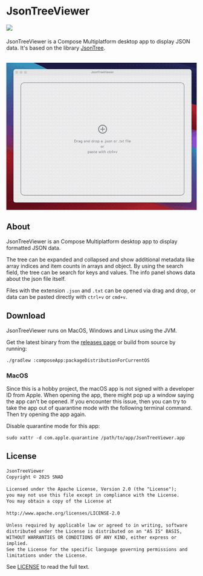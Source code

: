 # JsonTreeViewer

![](https://img.shields.io/badge/Platform-MacOS|Windows|Linux-blue)
<br /><br />
JsonTreeViewer is a Compose Multiplatform desktop app to display JSON data. It's based on the library [JsonTree](https://github.com/snappdevelopment/JsonTree).
<br /><br />

<img src="screenshots/jsonTreeViewerGif.gif" width="1000">

## About

JsonTreeViewer is an Compose Multiplatform desktop app to display formatted JSON data.

The tree can be expanded and collapsed and show additional metadata like array indices and item counts in arrays and object. By using the search field, the tree can be search for keys and values. The info panel shows data about the json file itself.

Files with the extension `.json` and `.txt` can be opened via drag and drop, or data can be pasted directly with `ctrl+v` or `cmd+v`.

## Download

JsonTreeViewer runs on MacOS, Windows and Linux using the JVM.

Get the latest binary from the [releases page](https://github.com/snappdevelopment/JsonTreeViewer/releases) or build from source by running:
```
./gradlew :composeApp:packageDistributionForCurrentOS
```
### MacOS

Since this is a hobby project, the macOS app is not signed with a developer ID from Apple. When opening the app, there might pop up a window saying the app can't be opened. If you encounter this issue, then you can try to take the app out of quarantine mode with the following terminal command. Then try opening the app again.

Disable quarantine mode for this app:
```
sudo xattr -d com.apple.quarantine /path/to/app/JsonTreeViewer.app
```

## License

```
JsonTreeViewer
Copyright © 2025 SNAD

Licensed under the Apache License, Version 2.0 (the "License");
you may not use this file except in compliance with the License.
You may obtain a copy of the License at

http://www.apache.org/licenses/LICENSE-2.0

Unless required by applicable law or agreed to in writing, software
distributed under the License is distributed on an "AS IS" BASIS,
WITHOUT WARRANTIES OR CONDITIONS OF ANY KIND, either express or implied.
See the License for the specific language governing permissions and 
limitations under the License.
```
See [LICENSE](LICENSE.md) to read the full text.
